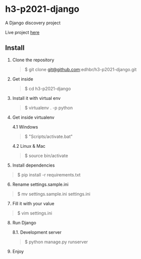 # h3-p2021-django

A Django discovery project

Live project [here](https://h3-p2021-django.herokuapp.com/)

## Install

1. Clone the repository

   > \$ git clone git@github.com:edhbr/h3-p2021-django.git

2. Get inside

   > \$ cd h3-p2021-django

3. Install it with virtual env

   > \$ virtualenv . -p python

4. Get inside virtualenv

   4.1 Windows

   > \$ "Scripts/activate.bat"

   4.2 Linux & Mac

   > \$ source bin/activate

5. Install dependencies

> \$ pip install -r requirements.txt

6. Rename settings.sample.ini

> \$ mv settings.sample.ini settings.ini

7. Fill it with your value

> \$ vim settings.ini

8. Run Django

   8.1. Development server

   > \$ python manage.py runserver

9. Enjoy
